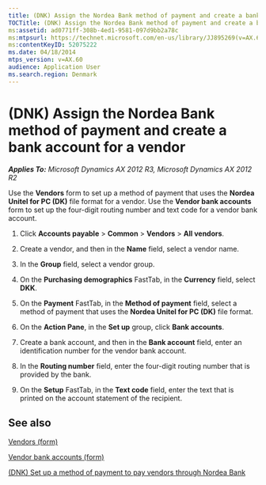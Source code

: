 ```yaml
---
title: (DNK) Assign the Nordea Bank method of payment and create a bank account for a vendor
TOCTitle: (DNK) Assign the Nordea Bank method of payment and create a bank account for a vendor
ms:assetid: ad0771ff-308b-4ed1-9581-097d9bb2a78c
ms:mtpsurl: https://technet.microsoft.com/en-us/library/JJ895269(v=AX.60)
ms:contentKeyID: 52075222
ms.date: 04/18/2014
mtps_version: v=AX.60
audience: Application User
ms.search.region: Denmark
---
```


# (DNK) Assign the Nordea Bank method of payment and create a bank account for a vendor 


_**Applies To:** Microsoft Dynamics AX 2012 R3, Microsoft Dynamics AX 2012 R2_

Use the **Vendors** form to set up a method of payment that uses the **Nordea Unitel for PC (DK)** file format for a vendor. Use the **Vendor bank accounts** form to set up the four-digit routing number and text code for a vendor bank account.

1.  Click **Accounts payable** \> **Common** \> **Vendors** \> **All vendors**.

2.  Create a vendor, and then in the **Name** field, select a vendor name.

3.  In the **Group** field, select a vendor group.

4.  On the **Purchasing demographics** FastTab, in the **Currency** field, select **DKK**.

5.  On the **Payment** FastTab, in the **Method of payment** field, select a method of payment that uses the **Nordea Unitel for PC (DK)** file format.

6.  On the **Action Pane**, in the **Set up** group, click **Bank accounts**.

7.  Create a bank account, and then in the **Bank account** field, enter an identification number for the vendor bank account.

8.  In the **Routing number** field, enter the four-digit routing number that is provided by the bank.

9.  On the **Setup** FastTab, in the **Text code** field, enter the text that is printed on the account statement of the recipient.

## See also

[Vendors (form)](https://technet.microsoft.com/en-us/library/aa592162\(v=ax.60\))

[Vendor bank accounts (form)](https://technet.microsoft.com/en-us/library/aa589805\(v=ax.60\))

[(DNK) Set up a method of payment to pay vendors through Nordea Bank](dnk-set-up-a-method-of-payment-to-pay-vendors-through-nordea-bank.md)

  


